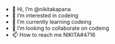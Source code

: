 - 👋 Hi, I’m @nikitakapana
- 👀 I’m interested in codeing
- 🌱 I’m currently learning codeing
- 💞️ I’m looking to collaborate on codeing
- 📫 How to reach me NIKITA#4716
<!---
nikitakapana/nikitakapana is a ✨ special ✨ repository because its `README.md` (this file) appears on your GitHub profile.
You can click the Preview link to take a look at your changes.
--->

